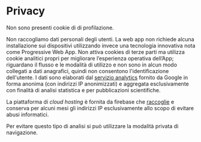 # Privacy

Non sono presenti cookie di di profilazione.

Non raccogliamo dati personali degli utenti. La web app non richiede alcuna installazione
sui dispositivi utilizzando invece una tecnologia innovativa nota come Progressive Web
App. Non attiva cookies di terze parti ma utilizza cookie analitici propri per migliorare l’esperienza operativa
dell’App; riguardano il flusso e le modalità di utilizzo e non sono in alcun modo collegati a
dati anagrafici, quindi non consentono l'identificazione dell'utente. I dati sono elaborati dal [servizio analytics](https://support.google.com/analytics/answer/6004245?hl=it) fornito da Google in forma anonima (con indirizzi IP anonimizzati) e aggregata esclusivamente con finalità di analisi statistica e per pubblicazioni scientifiche.

La piattaforma di _cloud hosting_ è fornita da firebase che [raccoglie](https://firebase.google.com/support/privacy) e conserva per alcuni mesi gli indirizzi IP esclusivamente allo scopo di evitare abusi informatici.

Per evitare questo tipo di analisi si può utilizzare la modalità privata di navigazione.
